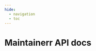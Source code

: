 ```yaml
---
hide:
  - navigation
  - toc
---
```

# Maintainerr API docs

<swagger-ui src="./openapi-spec/sample.yaml"/>
